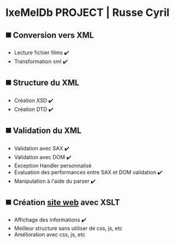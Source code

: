 # IxeMelDb PROJECT | Russe Cyril
## :black_medium_square: Conversion vers XML
* Lecture fichier films :heavy_check_mark:
* Transformation xml :heavy_check_mark:
## :black_medium_square: Structure du XML
* Création XSD :heavy_check_mark:
* Création DTD :heavy_check_mark:
## :black_medium_square: Validation du XML
* Validation avec SAX :heavy_check_mark:
* Validation avec DOM :heavy_check_mark:
* Exception Handler personnalisé
* Evaluation des performances entre SAX et DOM validation :heavy_check_mark:
* Manipulation à l'aide du parser :heavy_check_mark:
## :black_medium_square: Création [site web](https://hepl-php.000webhostapp.com/) avec XSLT
* Affichage des informations :heavy_check_mark:
* Meilleur structure sans utiliser de css, js, etc
* Amélioration avec css, js, etc